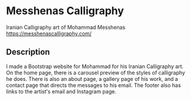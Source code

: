# Messhenas Calligraphy

Iranian Calligraphy art of Mohammad Messhenas  
https://messhenascalligraphy.com/

## Description

I made a Bootstrap website for Mohammad for his Iranian Calligraphy art. On the home page, there is a carousel preview of the styles of calligraphy he does. There is also an about page, a gallery page of his work, and a contact page that directs the messages to his email.
The footer also has links to the artist's email and Instagram page.

